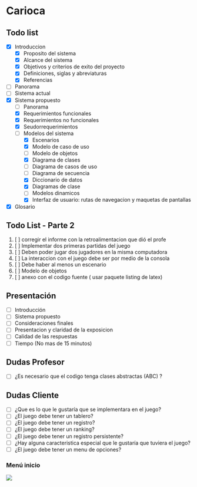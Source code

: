# Carioca

## Todo list

- [x] Introduccion
  - [x] Proposito del sistema
  - [x] Alcance del sistema
  - [x] Objetivos y criterios de exito del proyecto
  - [x] Definiciones, siglas y abreviaturas
  - [x] Referencias
- [ ] Panorama
- [ ] Sistema actual
- [x] Sistema propuesto
  - [ ] Panorama
  - [x] Requerimientos funcionales
  - [x] Requerimientos no funcionales
  - [x] Seudorrequerimientos
  - [ ] Modelos del sistema
    - [x] Escenarios
    - [x] Modelo de caso de uso
    - [ ] Modelo de objetos
    - [x] Diagrama de clases
    - [ ] Diagrama de casos de uso
    - [ ] Diagrama de secuencia
    - [x] Diccionario de datos
    - [x] Diagramas de clase
    - [ ] Modelos dinamicos
    - [x] Interfaz de usuario: rutas de navegacion y maquetas de pantallas
- [x] Glosario

## Todo List - Parte 2

1. [ ] corregir el informe con la retroalimentacion que dió el profe
2. [ ] Implementar dos primeras partidas del juego
3. [ ] Deben poder jugar dos jugadores en la misma computadora
4. [ ] La interaccion con el juego debe ser por medio de la consola
5. [ ] Debe haber al menos un escenario
6. [ ] Modelo de objetos
7. [ ] anexo con el codigo fuente ( usar paquete listing de latex)

## Presentación

- [ ] Introducción
- [ ] Sistema propuesto
- [ ] Consideraciones finales
- [ ] Presentacion y claridad de la exposicion
- [ ] Calidad de las respuestas
- [ ] Tiempo (No mas de 15 minutos)

## Dudas Profesor

- [ ] ¿Es necesario que el codigo tenga clases abstractas (ABC) ?

## Dudas Cliente

- [ ] ¿Que es lo que le gustaría que se implementara en el juego?
- [ ] ¿El juego debe tener un tablero?
- [ ] ¿El juego debe tener un registro?
- [ ] ¿El juego debe tener un ranking?
- [ ] ¿El juego debe tener un registro persistente?
- [ ] ¿Hay alguna caracteristica especial que le gustaría que tuviera el juego?
- [ ] ¿El juego debe tener un menu de opciones?

### Menú inicio

[![](https://mermaid.ink/img/pako:eNp1U01v2zAM_SucTinQwvccVgxNuw3YgK3upbMDQ5WZWpgtGfpAWyT5Vbvt2j826sNN3LU-yOTjeyRFSVsmdItsye4NHzv4dl0roK903LjFVyWF1CdwdvaRTFd9R_X8FxK6TsSAhzhQzDeXPQontaqKEskU8vmPKtaQqDNG1KxQSEtOIynL9qdHaNEih44LNOf7JJuRomz3mQ8YK-_gnszGhm6riMbG1-8qy04_QCm0wR3Y8GusMIiqOgTeF18-hopI6-IGzSAVdwifxvGkVklznDFKErDpve22V2FNJaatHYVThVu01JcXAq1tjqJVFOfO3ohHdSvt2POnma7IVZPkQ5FTvEH9_0Bg2tZhxpFEk2oGL7ompEBjq-ILzS4gkJHzqc5ratqlgh_J3YHgvfA9zbER3LS2uph8uAh-TvOKNR2l32z6cI7JyBkyPNPPGNOsnJF3_qXwKgDBT0JwOjd5mNhMELMY7VWbb1-8eBDv4HWAQ-1asVM20FXhsqUntg2pauY6HLBmSzJbbn7XrFZ74nHvdPmkBFs64_GU-bGlHa8kp5c5sOWG95bQkatfWk_-_h94-lKV?type=png)](https://mermaid.live/edit#pako:eNp1U01v2zAM_SucTinQwvccVgxNuw3YgK3upbMDQ5WZWpgtGfpAWyT5Vbvt2j826sNN3LU-yOTjeyRFSVsmdItsye4NHzv4dl0roK903LjFVyWF1CdwdvaRTFd9R_X8FxK6TsSAhzhQzDeXPQontaqKEskU8vmPKtaQqDNG1KxQSEtOIynL9qdHaNEih44LNOf7JJuRomz3mQ8YK-_gnszGhm6riMbG1-8qy04_QCm0wR3Y8GusMIiqOgTeF18-hopI6-IGzSAVdwifxvGkVklznDFKErDpve22V2FNJaatHYVThVu01JcXAq1tjqJVFOfO3ohHdSvt2POnma7IVZPkQ5FTvEH9_0Bg2tZhxpFEk2oGL7ompEBjq-ILzS4gkJHzqc5ratqlgh_J3YHgvfA9zbER3LS2uph8uAh-TvOKNR2l32z6cI7JyBkyPNPPGNOsnJF3_qXwKgDBT0JwOjd5mNhMELMY7VWbb1-8eBDv4HWAQ-1asVM20FXhsqUntg2pauY6HLBmSzJbbn7XrFZ74nHvdPmkBFs64_GU-bGlHa8kp5c5sOWG95bQkatfWk_-_h94-lKV)
